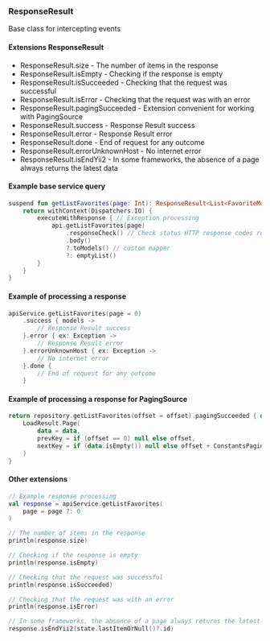 ### ResponseResult

Base class for intercepting events

#### Extensions ResponseResult

* ResponseResult.size - The number of items in the response
* ResponseResult.isEmpty - Checking if the response is empty
* ResponseResult.isSucceeded - Checking that the request was successful
* ResponseResult.isError - Checking that the request was with an error
* ResponseResult.pagingSucceeded - Extension convenient for working with PagingSource
* ResponseResult.success - Response Result success
* ResponseResult.error - Response Result error
* ResponseResult.done - End of request for any outcome
* ResponseResult.errorUnknownHost - No internet error
* ResponseResult.isEndYii2 - In some frameworks, the absence of a page always returns the latest data

#### Example base service query

```kotlin
suspend fun getListFavorites(page: Int): ResponseResult<List<FavoriteModel>> {
    return withContext(Dispatchers.IO) {
        executeWithResponse { // Exception processing
            api.getListFavorites(page)
                .responseCheck() // Check status HTTP response codes retrofit2
                .body()
                ?.toModels() // custom mapper
                ?: emptyList()
        }
    }
}
```

#### Example of processing a response

```kotlin
apiService.getListFavorites(page = 0)
    .success { models ->
        // Response Result success
    }.error { ex: Exception ->
        // Response Result error
    }.errorUnknownHost { ex: Exception ->
        // No internet error
    }.done {
        // End of request for any outcome
    }
```

#### Example of processing a response for PagingSource

```kotlin
return repository.getListFavorites(offset = offset).pagingSucceeded { data ->
    LoadResult.Page(
        data = data,
        prevKey = if (offset == 0) null else offset,
        nextKey = if (data.isEmpty()) null else offset + ConstantsPaging.PAGE_LIMIT
    )
}
```

#### Other extensions

```kotlin
// Example response processing
val response = apiService.getListFavorites(
    page = page ?: 0
)

// The number of items in the response
println(response.size)

// Checking if the response is empty
println(response.isEmpty)

// Checking that the request was successful
println(response.isSucceeded)

// Checking that the request was with an error
println(response.isError)

// In some frameworks, the absence of a page always returns the latest data
response.isEndYii2(state.lastItemOrNull()?.id)
```